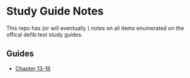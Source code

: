 # Study Guide Notes

This repo has (or will eventually ) notes on all items enumerated on the 
offical defib test study guides.

## Guides 

- [ Chapter 13-18 ](docs/study_guides/chapter_13-18.md) 
